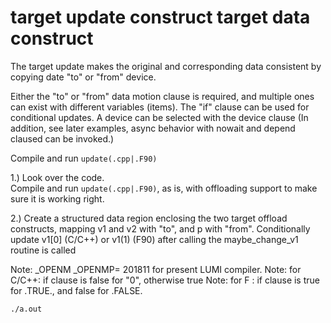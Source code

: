 # target update construct target data construct

The target update makes the original and 
corresponding data consistent by copying
date "to" or "from" device. 

Either the "to" or "from" data motion clause
is required, and multiple ones can exist with
different variables (items).
The "if" clause can be used for conditional updates.
A device can be selected with the device clause
(In addition, see later examples, async behavior
 with nowait and depend claused can be invoked.)


Compile and run `update(.cpp|.F90)` 

1.) Look over the code.  
    Compile and run `update(.cpp|.F90)`, as is,
    with offloading support to make sure it is
    working right.

2.) Create a structured data region enclosing the 
    two target offload constructs,
    mapping v1 and v2 with "to", and p with "from".
    Conditionally update v1[0] (C/C++) or v1(1)
    (F90) after calling the maybe_change_v1 routine
    is called

Note: _OPENM _OPENMP= 201811 for present LUMI compiler.
Note: for C/C++: if clause is false for "0", otherwise true
Note: for F    : if clause is true for .TRUE., and false for .FALSE.   

```
./a.out
```

